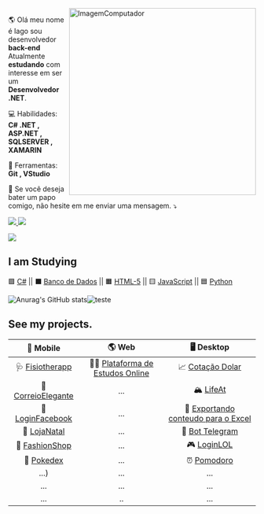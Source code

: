 <img src="https://imgur.com/iP15KIv.png" min-width="400px" max-width="400px" width="380px" align="right" alt="ImagemComputador">

<p align="left"> 
  🌎 Olá meu nome é Iago sou desenvolvedor <strong>back-end</strong><br>
  Atualmente <strong>estudando</strong> com interesse em ser um <strong>Desenvolvedor .NET</strong>.
</p>

<p align="left">
  💻 Habilidades: <strong>C# .NET , ASP.NET , SQLSERVER , XAMARIN</strong>
</p>

<p align="left">
  💼 Ferramentas: <strong>Git , VStudio</strong>
</p>

<p align="left">
  💌 Se você deseja bater um papo comigo, não hesite em me enviar uma mensagem. ⤵️
</p>

<p align="left">

<a href="https://www.linkedin.com/in/iagoaferreira/" alt="Linkedin">
<img src="https://img.shields.io/badge/-Linkedin-1C1C1C?style=for-the-badge&amp;logo=Linkedin&amp;logoColor=009c86&amp;link=https://www.linkedin.com/in/iuricode" style="max-width:100%;">

  <a href="https://www.instagram.com/iago_ferreira010/?hl=pt-br" alt="Linkedin">
<img src= "https://img.shields.io/badge/-Instagram-1C1C1C?style=for-the-badge&amp;logo=Instagram&amp;logoColor=009c86&amp;link=https://www.instagram.com/iuricode" style="max-width:100%;">
    </p>  </a>
  
![](https://komarev.com/ghpvc/?username=IagoAntunes)



## I am Studying

:purple_square: [C#](https://github.com/IagoAntunes/C-sharp-_Learning) || :black_large_square: [Banco de Dados](https://github.com/IagoAntunes/MYSQL) || :orange_square: [HTML-5](https://github.com/IagoAntunes/HTML-5__learning) ||  :yellow_square: [JavaScript](https://github.com/IagoAntunes/Java-Script__learning) || :blue_square:    [Python](https://github.com/IagoAntunes/Python__learning)
  
![Anurag's GitHub stats](https://github-readme-stats.vercel.app/api?username=IagoAntunes&show_icons=true&theme=tokyonight)![teste](https://github-readme-stats.vercel.app/api/top-langs?username=IagoAntunes&show_icons=true&theme=tokyonight&locale=en&layout=compact)
  
## See my projects.

  
  
|   📱 Mobile   |  🌎 Web  |    🖥️ Desktop   |
| :---:         |     :---:      |          :---: |
| :stethoscope: [Fisiotherapp](https://github.com/IagoAntunes/Fisiotherapp)         | :man_health_worker: [Plataforma de Estudos Online](https://github.com/IagoAntunes/Fisiotherapp) | :chart_with_upwards_trend: [Cotação Dolar](https://github.com/IagoAntunes/CotacaoDolar)         |
| :love_letter: [CorreioElegante](https://github.com/IagoAntunes/CorreioElegante)        | ...        | :mountain_snow: [LifeAt](https://github.com/IagoAntunes/LifeAt)         |
| :large_blue_circle: [LoginFacebook](https://github.com/IagoAntunes/LoginFacebook)         | ...         | :green_book: [Exportando conteudo para o Excel](https://github.com/IagoAntunes/C-sharp-_Learning/tree/main/Projetos/Inserindo%20valores%20Excel)         |
| :christmas_tree: [LojaNatal](https://github.com/IagoAntunes/LojaNatal)        | ...         | :robot: [Bot Telegram](https://github.com/IagoAntunes/C-sharp-_Learning/tree/main/Projetos/Bot%20Telegram)         |
|  👕 [FashionShop](https://github.com/IagoAntunes/FashionShop)       | ...        | :video_game: [LoginLOL](https://github.com/IagoAntunes/LoginLOL)         |
| :magnet: [Pokedex](https://github.com/IagoAntunes/Pokedex)        | ...         | :alarm_clock: [Pomodoro](https://github.com/IagoAntunes/Pomodoro)        |
| ...)         | ...         | ...         |
| ...         | ...         | ...         |
| ...         | ..         | ...         |
 
  
